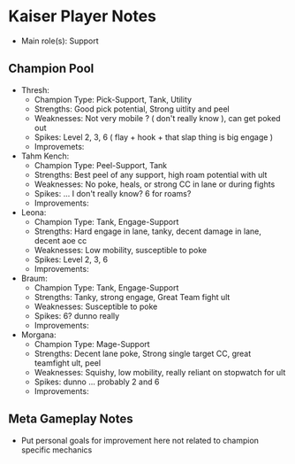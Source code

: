 # Kaiser Player Notes

* Main role(s): Support

## Champion Pool

* Thresh:
    * Champion Type:    Pick-Support, Tank, Utility
    * Strengths:        Good pick potential, Strong uitlity and peel
    * Weaknesses:       Not very mobile ? ( don't really know ), can get poked out
    * Spikes:           Level 2, 3, 6 ( flay + hook + that slap thing is big engage )
    * Improvemets:      
* Tahm Kench:
    * Champion Type:    Peel-Support, Tank
    * Strengths:        Best peel of any support, high roam potential with ult
    * Weaknesses:       No poke, heals, or strong CC in lane or during fights
    * Spikes:           ... I don't really know? 6 for roams?
    * Improvements:     
* Leona:
    * Champion Type:    Tank, Engage-Support
    * Strengths:        Hard engage in lane, tanky, decent damage in lane, decent aoe cc
    * Weaknesses:       Low mobility, susceptible to poke   
    * Spikes:           Level 2, 3, 6
    * Improvements:
* Braum:
    * Champion Type:    Tank, Engage-Support
    * Strengths:        Tanky, strong engage, Great Team fight ult
    * Weaknesses:       Susceptible to poke
    * Spikes:           6? dunno really
    * Improvements:
* Morgana:
    * Champion Type:    Mage-Support
    * Strengths:        Decent lane poke, Strong single target CC, great teamfight ult, peel
    * Weaknesses:       Squishy, low mobility, really reliant on stopwatch for ult
    * Spikes:           dunno ... probably 2 and 6
    * Improvements:

## Meta Gameplay Notes

* Put personal goals for improvement here not related to champion specific mechanics

